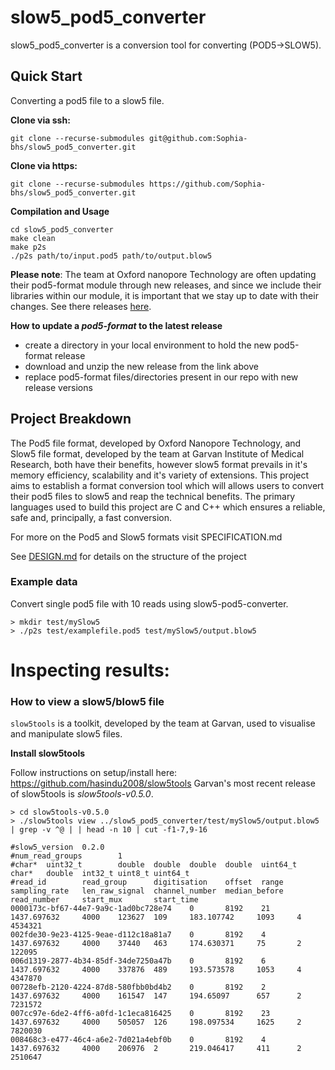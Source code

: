 # slow5_pod5_converter
slow5_pod5_converter is a conversion tool for converting (POD5->SLOW5). 

## Quick Start
Converting a pod5 file to a slow5 file. 

**Clone via ssh:**
```
git clone --recurse-submodules git@github.com:Sophia-bhs/slow5_pod5_converter.git
```

**Clone via https:**
```
git clone --recurse-submodules https://github.com/Sophia-bhs/slow5_pod5_converter.git 
```

**Compilation and Usage**
```
cd slow5_pod5_converter
make clean 
make p2s
./p2s path/to/input.pod5 path/to/output.blow5
```

**Please note**: The team at Oxford nanopore Technology are often updating their pod5-format module through new releases, and since we include their libraries within our module, it is important that we stay up to date with their changes. 
See there releases [here][releases page pod5].

**How to update a *pod5-format* to the latest release**
- create a directory in your local environment to hold the new pod5-format release 
- download and unzip the new release from the link above 
- replace pod5-format files/directories present in our repo with new release versions 

## Project Breakdown

The Pod5 file format, developed by Oxford Nanopore Technology, and Slow5 file format, developed by the team at Garvan Institute of Medical Research, both have their benefits, however slow5 format prevails in it's memory efficiency, scalability and it's variety of extensions. This project aims to establish a format conversion tool which will allows users to convert their pod5 files to slow5 and reap the technical benefits. The primary languages used to build this project are C and C++ which ensures a reliable, safe and, principally, a fast conversion. 

For more on the Pod5 and Slow5 formats visit SPECIFICATION.md

See [DESIGN.md][design.md link] for details on the structure of the project 

### Example data

Convert single pod5 file with 10 reads using slow5-pod5-converter. 

```
> mkdir test/mySlow5
> ./p2s test/examplefile.pod5 test/mySlow5/output.blow5 
```

# Inspecting results:

### How to view a slow5/blow5 file 

`slow5tools` is a toolkit, developed by the team at Garvan, used to visualise and manipulate slow5 files.

**Install slow5tools**

Follow instructions on setup/install here: https://github.com/hasindu2008/slow5tools
Garvan's most recent release of slow5tools is *slow5tools-v0.5.0*.

```
> cd slow5tools-v0.5.0
> ./slow5tools view ../slow5_pod5_converter/test/mySlow5/output.blow5 | grep -v ^@ | | head -n 10 | cut -f1-7,9-16

#slow5_version  0.2.0
#num_read_groups        1
#char*  uint32_t        double  double  double  double  uint64_t        char*   double  int32_t uint8_t uint64_t
#read_id        read_group      digitisation    offset  range   sampling_rate   len_raw_signal  channel_number  median_before   read_number     start_mux       start_time
0000173c-bf67-44e7-9a9c-1ad0bc728e74    0       8192    21      1437.697632     4000    123627  109     183.107742     1093     4      4534321
002fde30-9e23-4125-9eae-d112c18a81a7    0       8192    4       1437.697632     4000    37440   463     174.630371     75       2       122095
006d1319-2877-4b34-85df-34de7250a47b    0       8192    6       1437.697632     4000    337876  489     193.573578     1053     4       4347870
00728efb-2120-4224-87d8-580fbb0bd4b2    0       8192    2       1437.697632     4000    161547  147     194.65097      657      2       7231572
007cc97e-6de2-4ff6-a0fd-1c1eca816425    0       8192    23      1437.697632     4000    505057  126     198.097534     1625     2       7820030
008468c3-e477-46c4-a6e2-7d021a4ebf0b    0       8192    4       1437.697632     4000    206976  2       219.046417     411      2       2510647
```

[design.md link]: https://github.com/Sophia-bhs/slow5_pod5_converter/blob/main/docs/DESIGN.md
[releases page pod5]: https://github.com/nanoporetech/pod5-file-format/tags
